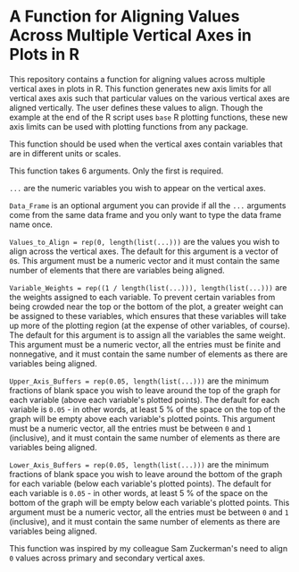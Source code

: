 # A Function for Aligning Values Across Multiple Vertical Axes in Plots in R

This repository contains a function for aligning values across multiple vertical axes in plots in R. This function generates new axis limits for all vertical axes axis such that particular values on the various vertical axes are aligned vertically. The user defines these values to align. Though the example at the end of the R script uses `base` R plotting functions, these new axis limits can be used with plotting functions from any package.

This function should be used when the vertical axes contain variables that are in different units or scales.

This function takes 6 arguments. Only the first is required.

`...` are the numeric variables you wish to appear on the vertical axes.

`Data_Frame` is an optional argument you can provide if all the `...` arguments come from the same data frame and you only want to type the data frame name once.

`Values_to_Align = rep(0, length(list(...)))` are the values you wish to align across the vertical axes. The default for this argument is a vector of `0`s. This argument must be a numeric vector and it must contain the same number of elements that there are variables being aligned.

`Variable_Weights = rep((1 / length(list(...))), length(list(...)))` are the weights assigned to each variable. To prevent certain variables from being crowded near the top or the bottom of the plot, a greater weight can be assigned to these variables, which ensures that these variables will take up more of the plotting region (at the expense of other variables, of course). The default for this argument is to assign all the variables the same weight. This argument must be a numeric vector, all the entries must be finite and nonnegative, and it must contain the same number of elements as there are variables being aligned.

`Upper_Axis_Buffers = rep(0.05, length(list(...)))` are the minimum fractions of blank space you wish to leave around the top of the graph for each variable (above each variable's plotted points). The default for each variable is `0.05` - in other words, at least 5 % of the space on the top of the graph will be empty above each variable's plotted points. This argument must be a numeric vector, all the entries must be between `0` and `1` (inclusive), and it must contain the same number of elements as there are variables being aligned.

`Lower_Axis_Buffers = rep(0.05, length(list(...)))` are the minimum fractions of blank space you wish to leave around the bottom of the graph for each variable (below each variable's plotted points). The default for each variable is `0.05` - in other words, at least 5 % of the space on the bottom of the graph will be empty below each variable's plotted points. This argument must be a numeric vector, all the entries must be between `0` and `1` (inclusive), and it must contain the same number of elements as there are variables being aligned.

This function was inspired by my colleague Sam Zuckerman's need to align `0` values across primary and secondary vertical axes.

